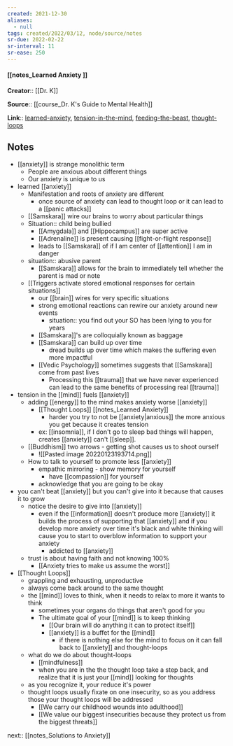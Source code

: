 ```yaml
---
created: 2021-12-30 
aliases:
  - null
tags: created/2022/03/12, node/source/notes
sr-due: 2022-02-22
sr-interval: 11
sr-ease: 250
---
```


#### [[notes_Learned Anxiety ]]

**Creator**:: [[Dr. K]]
 
**Source**:: [[course_Dr. K's Guide to Mental Health]]

**Link**:: [learned-anxiety](https://coaching.healthygamer.gg/guide/lessons/learned-anxiety), [tension-in-the-mind](https://coaching.healthygamer.gg/guide/lessons/tension-in-the-mind), [feeding-the-beast](https://coaching.healthygamer.gg/guide/lessons/feeding-the-beast), [thought-loops](https://coaching.healthygamer.gg/guide/lessons/thought-loops)

## Notes

- [[anxiety]] is strange monolithic term
	- People are anxious about different things
	- Our anxiety is unique to us
- learned [[anxiety]]
	- Manifestation and roots of anxiety are different
		- once source of anxiety can lead to thought loop or it can lead to a [[panic attacks]]
	- [[Samskara]] wire our brains to worry about particular things
	- Situation:: child being bullied
		- [[Amygdala]] and [[Hippocampus]] are super active
		- [[Adrenaline]] is present causing [[fight-or-flight response]]
		- leads to [[Samskara]] of if I am center of [[attention]] I am in danger
	- situation:: abusive parent
		- [[Samskara]] allows for the brain to immediately tell whether the parent is mad or note
	- [[Triggers activate stored emotional responses for certain situations]]
		- our [[brain]] wires for very specific situations
		- strong emotional reactions can rewire our anxiety around new events
			- situation:: you find out your SO has been lying to you for years 
		- [[Samskara]]'s are colloquially known as baggage
		- [[Samskara]] can build up over time
			- dread builds up over time which makes the suffering even more impactful
		- [[Vedic Psychology]] sometimes suggests that [[Samskara]] come from past lives
			- Processing this [[trauma]] that we have never experienced can lead to the same benefits of processing real [[trauma]]
- tension in the [[mind]] fuels [[anxiety]]
	- adding [[energy]] to the mind makes anxiety worse [[anxiety]]
		- [[Thought Loops]] [[notes_Learned Anxiety]]
			- harder you try to not be [[anxiety|anxious]] the more anxious you get because it creates tension
		- ex: [[insomnia]], if I don't go to sleep bad things will happen, creates [[anxiety]] can't [[sleep]].
	- [[Buddhism]] two arrows - getting shot causes us to shoot ourself
		- ![[Pasted image 20220123193714.png]]
	- How to talk to yourself to promote less [[anxiety]]
		- empathic mirroring - show memory for yourself
			- have [[compassion]] for yourself
		- acknowledge that you are going to be okay
- you can't beat [[anxiety]] but you can't give into it because that causes it to grow
	- notice the desire to give into [[anxiety]]
		- even if the [[information]] doesn't produce more [[anxiety]] it builds the process of supporting that [[anxiety]] and if you develop more anxiety over time it's black and white thinking will cause you to start to overblow information to support your anxiety 
			- addicted to [[anxiety]]
	- trust is about having faith and not knowing 100% 
		- [[Anxiety tries to make us assume the worst]]
- [[Thought Loops]]
	- grappling and exhausting, unproductive
	- always come back around to the same thought
	- the [[mind]] loves to think, when it needs to relax to more it wants to think
		- sometimes your organs do things that aren't good for you
		- The ultimate goal of your [[mind]] is to keep thinking
			- [[Our brain will do anything it can to protect itself]]
			- [[anxiety]] is a buffet for the [[mind]]
				- if there is nothing else for the mind to focus on it can fall back to [[anxiety]] and thought-loops
	- what do we do about thought-loops
		- [[mindfulness]]
		- when you are in the the thought loop take a step back, and realize that it is just your [[mind]] looking for thoughts
	- as you recognize it, your reduce it's power
	- thought loops usually fixate on one insecurity, so as you address those your thought loops will be addressed
		- [[We carry our childhood wounds into adulthood]]
		- [[We value our biggest insecurities because they protect us from the biggest threats]]

next:: [[notes_Solutions to Anxiety]]

	



